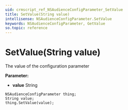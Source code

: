 ```yaml
---
uid: crmscript_ref_NSAudienceConfigParameter_SetValue
title: SetValue(String value)
intellisense: NSAudienceConfigParameter.SetValue
keywords: NSAudienceConfigParameter, GetValue
so.topic: reference
---
```


# SetValue(String value)

The value of the configuration parameter

**Parameter:** 
* **value** String

```crmscript
NSAudienceConfigParameter thing;
String value;
thing.SetValue(value);
```

